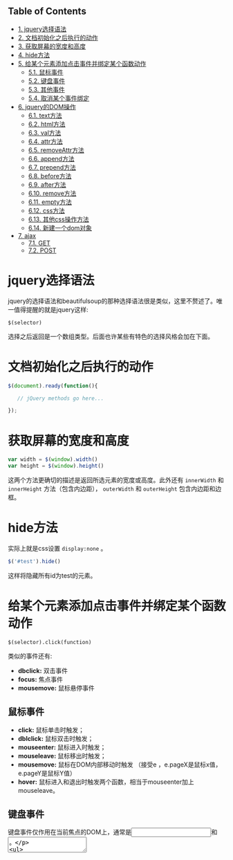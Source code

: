 <nav id="table-of-contents">
<h2>Table of Contents</h2>
<div id="text-table-of-contents">
<ul>
<li><a href="#orgheadline1">1. jquery选择语法</a></li>
<li><a href="#orgheadline2">2. 文档初始化之后执行的动作</a></li>
<li><a href="#orgheadline3">3. 获取屏幕的宽度和高度</a></li>
<li><a href="#orgheadline4">4. hide方法</a></li>
<li><a href="#orgheadline9">5. 给某个元素添加点击事件并绑定某个函数动作</a>
<ul>
<li><a href="#orgheadline5">5.1. 鼠标事件</a></li>
<li><a href="#orgheadline6">5.2. 键盘事件</a></li>
<li><a href="#orgheadline7">5.3. 其他事件</a></li>
<li><a href="#orgheadline8">5.4. 取消某个事件绑定</a></li>
</ul>
</li>
<li><a href="#orgheadline24">6. jquery的DOM操作</a>
<ul>
<li><a href="#orgheadline10">6.1. text方法</a></li>
<li><a href="#orgheadline11">6.2. html方法</a></li>
<li><a href="#orgheadline12">6.3. val方法</a></li>
<li><a href="#orgheadline13">6.4. attr方法</a></li>
<li><a href="#orgheadline14">6.5. removeAttr方法</a></li>
<li><a href="#orgheadline15">6.6. append方法</a></li>
<li><a href="#orgheadline16">6.7. prepend方法</a></li>
<li><a href="#orgheadline17">6.8. before方法</a></li>
<li><a href="#orgheadline18">6.9. after方法</a></li>
<li><a href="#orgheadline19">6.10. remove方法</a></li>
<li><a href="#orgheadline20">6.11. empty方法</a></li>
<li><a href="#orgheadline21">6.12. css方法</a></li>
<li><a href="#orgheadline22">6.13. 其他css操作方法</a></li>
<li><a href="#orgheadline23">6.14. 新建一个dom对象</a></li>
</ul>
</li>
<li><a href="#orgheadline27">7. ajax</a>
<ul>
<li><a href="#orgheadline25">7.1. GET</a></li>
<li><a href="#orgheadline26">7.2. POST</a></li>
</ul>
</li>
</ul>
</div>
</nav>


# jquery选择语法<a id="orgheadline1"></a>

jquery的选择语法和beautifulsoup的那种选择语法很是类似，这里不赘述了。唯一值得提醒的就是jquery这样:

    $(selector)

选择之后返回是一个数组类型。后面也许某些有特色的选择风格会加在下面。

# 文档初始化之后执行的动作<a id="orgheadline2"></a>

```js
$(document).ready(function(){

   // jQuery methods go here...

});
```

# 获取屏幕的宽度和高度<a id="orgheadline3"></a>

```js
var width = $(window).width()
var height = $(window).height()
```

这两个方法更确切的描述是返回所选元素的宽度或高度。此外还有 `innerWidth` 和 `innerHeight` 方法（包含内边距）， `outerWidth` 和 `outerHeight` 包含内边距和边框。

# hide方法<a id="orgheadline4"></a>

实际上就是css设置 `display:none` 。

```js
$('#test').hide()
```

这样将隐藏所有id为test的元素。

# 给某个元素添加点击事件并绑定某个函数动作<a id="orgheadline9"></a>

    $(selector).click(function)

类似的事件还有:

-   **dbclick:** 双击事件
-   **focus:** 焦点事件
-   **mousemove:** 鼠标悬停事件

## 鼠标事件<a id="orgheadline5"></a>

-   **click:** 鼠标单击时触发；
-   **dblclick:** 鼠标双击时触发；
-   **mouseenter:** 鼠标进入时触发；
-   **mouseleave:** 鼠标移出时触发；
-   **mousemove:** 鼠标在DOM内部移动时触发 （接受e ，e.pageX是鼠标x值，e.pageY是鼠标Y值）
-   **hover:** 鼠标进入和退出时触发两个函数，相当于mouseenter加上mouseleave。

## 键盘事件<a id="orgheadline6"></a>

键盘事件仅作用在当前焦点的DOM上，通常是<input>和<textarea>。

-   **keydown:** 键盘按下时触发；
-   **keyup:** 键盘松开时触发；
-   **keypress:** 按一次键后触发。

## 其他事件<a id="orgheadline7"></a>

focus：当DOM获得焦点时触发；
blur：当DOM失去焦点时触发；
change：当<input>、<select>或<textarea>的内容改变时触发；
submit：当<form>提交时触发；
ready：当页面被载入并且DOM树完成初始化后触发。

## 取消某个事件绑定<a id="orgheadline8"></a>

    a.off('click', hello);

# jquery的DOM操作<a id="orgheadline24"></a>

## text方法<a id="orgheadline10"></a>

返回所选元素的文本信息。如果选中了多个元素，所有的元素的字符串将合并。

设置字符串具体就是在 `text()` 方法里面，所有选中的元素的innerText都将更改。

## html方法<a id="orgheadline11"></a>

类似上面的text方法，包括HTML标记。

## val方法<a id="orgheadline12"></a>

是针对form 表单元素提取其value属性值或设置value值的。

## attr方法<a id="orgheadline13"></a>

获取某个元素的某个属性值。

设置值如下所示:

    $("button").click(function(){
      $("#w3s").attr("href","http://www.w3school.com.cn/jquery");
    });

## removeAttr方法<a id="orgheadline14"></a>

删除属性

    // <div id="test-div" name="Test" start="1">...</div>
    var div = $('#test-div');
    div.hasAttr('name'); // true
    div.attr('name'); // 'Test'
    div.attr('name', 'Hello'); // div的name属性变为'Hello'
    div.removeAttr('name'); // 删除name属性
    div.attr('name'); // undefined

## append方法<a id="orgheadline15"></a>

在所有被选中的元素末尾添加一个子节点元素

## prepend方法<a id="orgheadline16"></a>

在所有被选中的元素前面添加一个子节点。

## before方法<a id="orgheadline17"></a>

在所有被选中的元素之前（平行）添加某个节点

## after方法<a id="orgheadline18"></a>

在所有被选中的元素之后（平行）添加某个节点

## remove方法<a id="orgheadline19"></a>

删除选中的节点，包括子节点

## empty方法<a id="orgheadline20"></a>

删除选中的节点所有的子节点，选中的节点属性都还在。

## css方法<a id="orgheadline21"></a>

修改css属性

    $('#test-css li.dy>span').css('background-color', '#ffd351').css('color', 'red');

## 其他css操作方法<a id="orgheadline22"></a>

    var div = $('#test-div');
    div.hasClass('highlight'); // false， class是否包含highlight
    div.addClass('highlight'); // 添加highlight这个class
    div.removeClass('highlight'); // 删除highlight这个class

## 新建一个dom对象<a id="orgheadline23"></a>

这里参考了 [这个网页](http://stackoverflow.com/questions/759887/how-to-create-a-dom-node-as-an-object) ，样例如下: 

    var e = $("<ul><li><div class='bar'>bla</div></li></ul>");
    $('li', e).attr('id','a1234');  // set the attribute 
    $('body').append(e); // put it into the DOM

其中第一句是创建一个对应结构的dom元素，第二句也很重要，实际上可以取代find方法，也就是在对应的dom元素上执行进一步的查找操作。

# ajax<a id="orgheadline27"></a>

## GET<a id="orgheadline25"></a>

    $.get(URL, callback);

回调函数接受两个参数，传回来的data和状态码。

## POST<a id="orgheadline26"></a>

    $.post(URL,data,callback);
